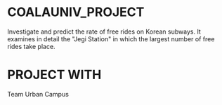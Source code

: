 # COALAUNIV_PROJECT
 Investigate and predict the rate of free rides on Korean subways. It examines in detail the "Jegi Station" in which the largest number of free rides take place.
# PROJECT WITH
 Team Urban Campus